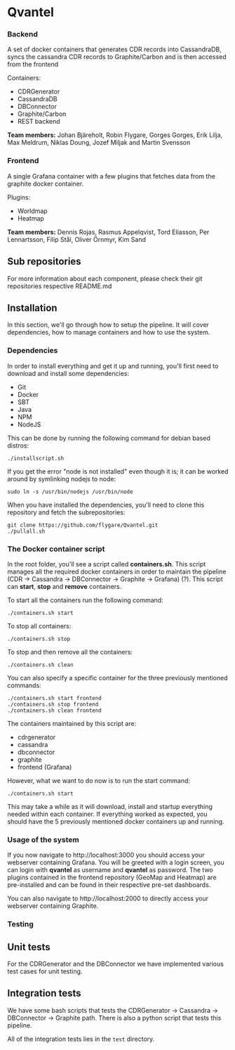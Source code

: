 Qvantel
=======

### Backend

A set of docker containers that generates CDR records into CassandraDB, syncs the cassandra CDR records to Graphite/Carbon and is then accessed from the frontend

Containers:
- CDRGenerator
- CassandraDB
- DBConnector
- Graphite/Carbon
- REST backend

**Team members:** Johan Bjäreholt, Robin Flygare, Gorges Gorges, Erik Lilja, Max Meldrum, Niklas Doung, Jozef Miljak and Martin Svensson

### Frontend

A single Grafana container with a few plugins that fetches data from the graphite docker container.

Plugins:
- Worldmap
- Heatmap

**Team members:** Dennis Rojas, Rasmus Appelqvist, Tord Eliasson, Per Lennartsson, Filip Stål, Oliver Örnmyr, Kim Sand

## Sub repositories

For more information about each component, please check their git repositories respective README.md

## Installation

In this section, we'll go through how to setup the pipeline. It will cover dependencies, how to manage containers and how to use the system.

### Dependencies
In order to install everything and get it up and running, you'll first need to download and install some dependencies:
- Git
- Docker
- SBT
- Java
- NPM
- NodeJS

This can be done by running the following command for debian based distros:
```
./installscript.sh
```
If you get the error "node is not installed" even though it is; it can be worked around by symlinking nodejs to node:
```
sudo ln -s /usr/bin/nodejs /usr/bin/node
```

When you have installed the dependencies, you'll need to clone this repository and fetch the subrepositories:
```
git clone https://github.com/flygare/Qvantel.git
./pullall.sh
```

### The Docker container script
In the root folder, you'll see a script called **containers.sh**. This script manages all the required docker containers in order to maintain the pipeline (CDR -> Cassandra -> DBConnector -> Graphite -> Grafana) (?). This script can **start**, **stop** and **remove** containers.

To start all the containers run the following command:
```
./containers.sh start
```

To stop all containers:
```
./containers.sh stop
```

To stop and then remove all the containers:
```
./containers.sh clean
```

You can also specify a specific container for the three previously mentioned commands:
```
./containers.sh start frontend
./containers.sh stop frontend
./containers.sh clean frontend
```

The containers maintained by this script are:
- cdrgenerator
- cassandra
- dbconnector
- graphite
- frontend (Grafana)

However, what we want to do now is to run the start command:
```
./containers.sh start
```

This may take a while as it will download, install and startup everything needed within each container. If everything worked as expected, you should have the 5 previously mentioned docker containers up and running.


### Usage of the system
If you now navigate to http://localhost:3000 you should access your webserver containing Grafana. You will be greeted with a login screen, you can login with **qvantel** as username and **qvantel** as password. The two plugins contained in the frontend repository (GeoMap and Heatmap) are pre-installed and can be found in their respective pre-set dashboards.

You can also navigate to http://localhost:2000 to directly access your webserver containing Graphite.

### Testing
## Unit tests
For the CDRGenerator and the DBConnector we have implemented various test cases for unit testing.

## Integration tests
We have some bash scripts that tests the CDRGenerator -> Cassandra -> DBConnector -> Graphite path.
There is also a python script that tests this pipeline.

All of the integration tests lies in the `test` directory.
